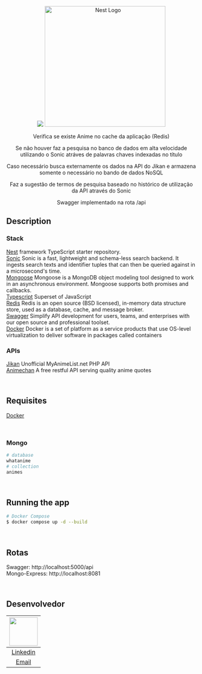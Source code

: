 <p align="center">
  <a href="https://github.com/valeriansaliou/sonic"><img src="https://valeriansaliou.github.io/sonic/images/banner.jpg" /><a>
  <a href="http://nestjs.com/" target="blank"><img src="https://nestjs.com/img/logo_text.svg" width="320" alt="Nest Logo" /></a>
</p>

[circleci-image]: https://img.shields.io/circleci/build/github/nestjs/nest/master?token=abc123def456
[circleci-url]: https://circleci.com/gh/nestjs/nest

  <p align="center">Verifica se existe Anime no cache da aplicação (Redis)</p>
  <p align="center">Se não houver faz a pesquisa no banco de dados em alta velocidade utilizando o Sonic atráves de palavras chaves indexadas no título</p>
  <p align="center">Caso necessário busca externamente os dados na API do Jikan e armazena somente o necessário no bando de dados NoSQL</p>
  <p align="center">Faz a sugestão de termos de pesquisa baseado no histórico de utilização da API através do Sonic</p>
  <p align="center">Swagger implementado na rota /api</p>
 
<p align="center"> 

## Description

### Stack

[Nest](https://github.com/nestjs/nest) framework TypeScript starter repository.    
[Sonic](https://github.com/valeriansaliou/sonic) Sonic is a fast, lightweight and schema-less search backend. It ingests search texts and identifier tuples that can then be queried against in a microsecond's time.   
[Mongoose](https://github.com/Automattic/mongoose) Mongoose is a MongoDB object modeling tool designed to work in an asynchronous environment. Mongoose supports both promises and callbacks.    
[Typescript](https://github.com/microsoft/TypeScript) Superset of JavaScript  
[Redis](https://redis.io) Redis is an open source (BSD licensed), in-memory data structure store, used as a database, cache, and message broker.  
[Swagger](https://swagger.io) Simplify API development for users, teams, and enterprises with our open source and professional toolset.  
[Docker](https://www.docker.com) Docker is a set of platform as a service products that use OS-level virtualization to deliver software in packages called containers   
### APIs

[Jikan](https://github.com/jikan-me/jikan) Unofficial MyAnimeList.net PHP API  
[Animechan](https://github.com/rocktimsaikia/anime-chan) A free restful API serving quality anime quotes  

</Br>

## Requisites 

[Docker](https://www.docker.com)   

</Br>

### Mongo 

```bash
# database
whatanime
# collection
animes
```

</Br>

## Running the app

```bash
# Docker Compose
$ docker compose up -d --build

```

</Br>

## Rotas

Swagger: http://localhost:5000/api  
Mongo-Express: http://localhost:8081

</Br>

## Desenvolvedor


| [<img src="https://avatars.githubusercontent.com/u/79429654?v=4" width="75px;"/>](https://github.com/giovanifranz) |
| :-: |
|[Linkedin](https://www.linkedin.com/in/giovanifranz)|
|[Email](mailto:giovanifranz151@gmail.com)|